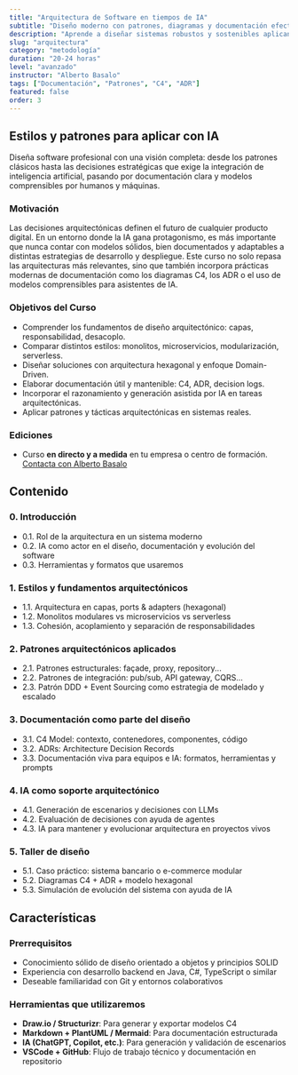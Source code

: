 ```yaml
---
title: "Arquitectura de Software en tiempos de IA"
subtitle: "Diseño moderno con patrones, diagramas y documentación efectiva"
description: "Aprende a diseñar sistemas robustos y sostenibles aplicando principios de arquitectura clásica y moderna, con una mirada puesta en la era de la inteligencia artificial."
slug: "arquitectura"
category: "metodología"
duration: "20-24 horas"
level: "avanzado"
instructor: "Alberto Basalo"
tags: ["Documentación", "Patrones", "C4", "ADR"]
featured: false
order: 3
---
```


## Estilos y patrones para aplicar con IA

Diseña software profesional con una visión completa: desde los patrones clásicos hasta las decisiones estratégicas que exige la integración de inteligencia artificial, pasando por documentación clara y modelos comprensibles por humanos y máquinas.

### Motivación

Las decisiones arquitectónicas definen el futuro de cualquier producto digital. En un entorno donde la IA gana protagonismo, es más importante que nunca contar con modelos sólidos, bien documentados y adaptables a distintas estrategias de desarrollo y despliegue. Este curso no solo repasa las arquitecturas más relevantes, sino que también incorpora prácticas modernas de documentación como los diagramas C4, los ADR o el uso de modelos comprensibles para asistentes de IA.

### Objetivos del Curso

- Comprender los fundamentos de diseño arquitectónico: capas, responsabilidad, desacoplo.
- Comparar distintos estilos: monolitos, microservicios, modularización, serverless.
- Diseñar soluciones con arquitectura hexagonal y enfoque Domain-Driven.
- Elaborar documentación útil y mantenible: C4, ADR, decision logs.
- Incorporar el razonamiento y generación asistida por IA en tareas arquitectónicas.
- Aplicar patrones y tácticas arquitectónicas en sistemas reales.

### Ediciones

- Curso **en directo y a medida** en tu empresa o centro de formación. [Contacta con Alberto Basalo](https://www.linkedin.com/in/albertobasalo/)

## Contenido

### 0. Introducción

- 0.1. Rol de la arquitectura en un sistema moderno
- 0.2. IA como actor en el diseño, documentación y evolución del software
- 0.3. Herramientas y formatos que usaremos

### 1. Estilos y fundamentos arquitectónicos

- 1.1. Arquitectura en capas, ports & adapters (hexagonal)
- 1.2. Monolitos modulares vs microservicios vs serverless
- 1.3. Cohesión, acoplamiento y separación de responsabilidades

### 2. Patrones arquitectónicos aplicados

- 2.1. Patrones estructurales: façade, proxy, repository...
- 2.2. Patrones de integración: pub/sub, API gateway, CQRS...
- 2.3. Patrón DDD + Event Sourcing como estrategia de modelado y escalado

### 3. Documentación como parte del diseño

- 3.1. C4 Model: contexto, contenedores, componentes, código
- 3.2. ADRs: Architecture Decision Records
- 3.3. Documentación viva para equipos e IA: formatos, herramientas y prompts

### 4. IA como soporte arquitectónico

- 4.1. Generación de escenarios y decisiones con LLMs
- 4.2. Evaluación de decisiones con ayuda de agentes
- 4.3. IA para mantener y evolucionar arquitectura en proyectos vivos

### 5. Taller de diseño

- 5.1. Caso práctico: sistema bancario o e-commerce modular
- 5.2. Diagramas C4 + ADR + modelo hexagonal
- 5.3. Simulación de evolución del sistema con ayuda de IA

## Características

### Prerrequisitos

- Conocimiento sólido de diseño orientado a objetos y principios SOLID
- Experiencia con desarrollo backend en Java, C#, TypeScript o similar
- Deseable familiaridad con Git y entornos colaborativos

### Herramientas que utilizaremos

- **Draw.io / Structurizr**: Para generar y exportar modelos C4
- **Markdown + PlantUML / Mermaid**: Para documentación estructurada
- **IA (ChatGPT, Copilot, etc.)**: Para generación y validación de escenarios
- **VSCode + GitHub**: Flujo de trabajo técnico y documentación en repositorio

